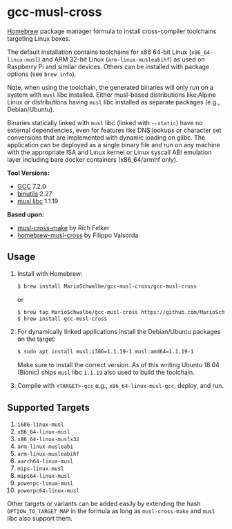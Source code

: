 gcc-musl-cross
==============

[Homebrew](https://brew.sh/) package manager formula to install cross-compiler toolchains targeting
Linux boxes.

The default installation contains toolchains for x86 64-bit Linux (`x86_64-linux-musl`) and ARM
32-bit Linux (`arm-linux-musleabihf`) as used on Raspberry Pi and similar devices. Others can be
installed with package options (see `brew info`).

Note, when using the toolchain, the generated binaries will only run on a system with `musl` libc
installed. Either musl-based distributions like Alpine Linux or distributions having `musl` libc
installed as separate packages (e.g., Debian/Ubuntu).

Binaries statically linked with `musl` libc (linked with `--static`) have no external dependencies,
even for features like DNS lookups or character set conversions that are implemented with dynamic
loading on glibc. The application can be deployed as a single binary file and run on any machine
with the appropriate ISA and Linux kernel or Linux syscall ABI emulation layer including bare docker
containers (x86_64/armhf only).

**Tool Versions:**
- [GCC](https://gcc.gnu.org/) 7.2.0
- [binutils](https://www.gnu.org/software/binutils/) 2.27
- [musl libc](https://www.musl-libc.org/) 1.1.19

**Based upon:**
- [musl-cross-make](https://github.com/richfelker/musl-cross-make) by Rich Felker
- [homebrew-musl-cross](https://github.com/FiloSottile/homebrew-musl-cross) by Filippo Valsorda


Usage
-----

1. Install with Homebrew:
    ```sh
    $ brew install MarioSchwalbe/gcc-musl-cross/gcc-musl-cross
    ```
    or
    ```sh
    $ brew tap MarioSchwalbe/gcc-musl-cross https://github.com/MarioSchwalbe/gcc-musl-cross
    $ brew install gcc-musl-cross
    ```

1. For dynamically linked applications install the Debian/Ubuntu packages on the target:
    ```sh
    $ sudo apt install musl:i386=1.1.19-1 musl:amd64=1.1.19-1
    ```
    Make sure to install the correct version. As of this writing Ubuntu 18.04 (Bionic) ships `musl`
    libc `1.1.19` also used to build the toolchain.

1. Compile with `<TARGET>-gcc` e.g., `x86_64-linux-musl-gcc`, deploy, and run.


Supported Targets
-----------------

1. `i686-linux-musl`
1. `x86_64-linux-musl`
1. `x86_64-linux-muslx32`
1. `arm-linux-musleabi`
1. `arm-linux-musleabihf`
1. `aarch64-linux-musl`
1. `mips-linux-musl`
1. `mips64-linux-musl`
1. `powerpc-linux-musl`
1. `powerpc64-linux-musl`

Other targets or variants can be added easily by extending the hash `OPTION_TO_TARGET_MAP` in the
formula as long as `musl-cross-make` and `musl` libc also support them.
